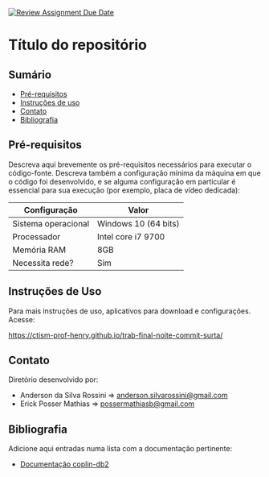[![Review Assignment Due Date](https://classroom.github.com/assets/deadline-readme-button-22041afd0340ce965d47ae6ef1cefeee28c7c493a6346c4f15d667ab976d596c.svg)](https://classroom.github.com/a/BJmkW5Ih)
# Título do repositório

## Sumário

* [Pré-requisitos](#pré-requisitos)
* [Instruções de uso](#instruções-de-uso)
* [Contato](#contato)
* [Bibliografia](#bibliografia)

## Pré-requisitos

Descreva aqui brevemente os pré-requisitos necessários para executar o código-fonte. Descreva também
a configuração mínima da máquina em que o código foi desenvolvido, e se alguma configuração em particular é essencial
para sua execução (por exemplo, placa de vídeo dedicada):

| Configuração        | Valor                    |
|---------------------|--------------------------|
| Sistema operacional | Windows 10 (64 bits) |
| Processador         | Intel core i7 9700       |
| Memória RAM         | 8GB                     |
| Necessita rede?     | Sim                      |

## Instruções de Uso

Para mais instruções de uso, aplicativos para download e configurações. Acesse:

https://ctism-prof-henry.github.io/trab-final-noite-commit-surta/

## Contato

Diretório desenvolvido por:

* Anderson da Silva Rossini => anderson.silvarossini@gmail.com
* Erick Posser Mathias => possermathiasb@gmail.com

## Bibliografia

Adicione aqui entradas numa lista com a documentação pertinente:

* [Documentação coplin-db2](https://pypi.org/project/coplin-db2/)
